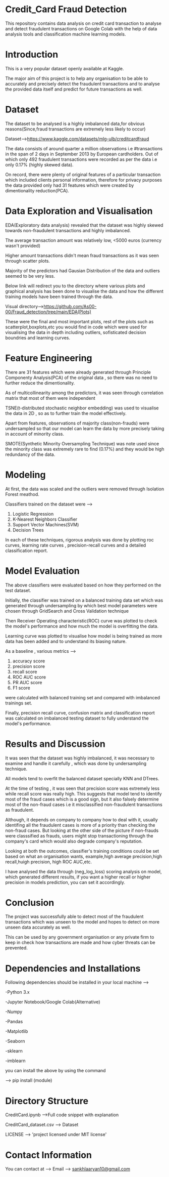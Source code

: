# Credit_Card Fraud Detection
This repository contains data analysis on credit card transaction to analyse and detect fraudulent transactions on Google Colab with the help of data analysis tools and classification machine learning models.
# Introduction
This is a very popular dataset openly available at Kaggle.

The major aim of this project is to help any organisation to be able to accurately and precisely detect the fraudulent transactions and to analyse the provided data itself and predict for future transactions as well.
# Dataset
The dataset to be analysed is a highly imbalanced data,for obvious reasons(Since,fraud transactions are extremely less likely to occur)

Dataset-->https://www.kaggle.com/datasets/mlg-ulb/creditcardfraud

The data consists of around quarter a million observations i.e #transactions in the span of 2 days in September 2013 by European cardholders. Out  of which only 492 fraudulent transactions were recorded as per the data i.e only 0.17% (highly skewed data).

On record, there were plenty of original features of a particular transaction which included clients personal information, therefore for privacy purposes the data provided only had 31 features which were created by dimentionality reduction(PCA).

# Data Exploration and Visualisation

EDA(Exploratory data analysis) revealed that the dataset was highly skewed towards non-fraudulent transactions and highly imbalanced.

The average transaction amount was relatively low, <5000 euros (currency wasn't provided)

Higher amount transactions didn't mean fraud transactions as it was seen through scatter plots.

Majority of the predictors had Gausian Distribution of the data and outliers seemed to be very less.

Below link will redirect you to the directory where various plots and graphical analysis has been done to visualise the data and how the different training models have been trained through the data.

Visual directory-->https://github.com/As00-00/Fraud_detection/tree/main/EDA(Plots)

These were the final and most important plots, rest of the plots such as scatterplot,boxplots,etc you would find in code which were used for visualising the data in depth including outliers, sofisticated decision boundries and learning curves.

# Feature Engineering
There are 31 features which were already generated through Principle Componenty Analysis(PCA) of the original data , so there was no need to further reduce the dimentionality.

As of multicollinearity among the predictors, it was seen through correlation matrix that most of them were independent

TSNE(t-distributed stochastic neighbor embedding) was used to visualise the data in 2D , so as to further train the model effectively.

Apart from features, observations of majority class(non-frauds) were undersampled so that our model can learn the data by more precisely taking in account of minority class.

SMOTE(Synthetic Minority Oversampling Technique) was note used since the minority class was extremely rare to find (0.17%) and they would be high redundancy of the data.

# Modeling
At first, the data was scaled and the outliers were removed through Isolation Forest meathod.

Classifiers trained on the dataset were -->
  1. Logistic Regression
  2. K-Nearest Neighbors Classifier
  3. Support Vector Machines(SVM)
  4. Decision Trees

In each of these techniques, rigorous analysis was done by plotting roc curves, learning rate curves , precision-recall curves and a detailed classification report.

# Model Evaluation
The above classifiers were evaluated based on how they performed on the test dataset.

Initially, the classifier was trained on a balanced training data set which was generated through undersampling by which best model parameters were chosen through GridSearch and Cross Validation technique

Then Receiver Operating characteristic(ROC) curve was plotted to check the model's performance and how much the model is overfitting the data.

Learning curve was plotted to visualise how model is being trained as more data has been added and to understand its biasing nature.

As a baseline , various metrics -->
  1. accuracy score
  2. precision score
  3. recall score
  4. ROC AUC score
  5. PR AUC score
  6. F1 score

were calculated with balanced training set and compared with imbalanced trainings set.

Finally, precision recall curve, confusion matrix and classification report was calculated on imbalanced testing dataset to fully understand the model's performance.

# Results and Discussion
It was seen that the dataset was highly imbalanced, it was necessary to examine and handle it carefully , which was done by undersampling technique.

All models tend to overfit the balanced dataset specially KNN and DTrees.

At the time of testing , it was seen that precision score was extremely less while recall score was really high. This suggests that model tend to identify most of the fraud cases which is a good sign, but it also falsely determine most of the non-fraud cases i.e it misclassified non-fraudulent transactions as fraudulent.

Although, it depends on company to company how to deal with it, usually identifing all the fraudulent cases is more of a priority than checking the non-fraud cases. But looking at the other side of the picture if non-frauds were classsified as frauds, users might stop transactioning through the company's card which would also degrade company's reputation.

Looking at both the outcomes, classifier's training conditions could be set based on what an organisation wants, example,high average precision,high recall,huigh precision, high ROC AUC,etc.

I have analysed the data through (neg_log_loss) scoring analysis on model, which generated different results, if you want a higher recall or higher precision in models prediction, you can set it accordingly.

# Conclusion
The project was successfully able to detect most of the fraudulent transactions which was unseen to the model and hopes to detect on more unseen data accurately as well.

This can be used by any government organisation or any private firm to keep in check how transactions are made and how cyber threats can be prevented.

# Dependencies and Installations

Following dependencies should be installed in your local machine -->

-Python 3.x

-Jupyter Notebook/Google Colab(Alternative)

-Numpy

-Pandas

-Matplotlib

-Seaborn

-sklearn

-imblearn

you can install the above by using the command

--> pip install (module)

# Directory Structure
CreditCard.ipynb -->Full code snippet with explanation

CreditCard_dataset.csv --> Dataset

LICENSE --> 'project licensed under MIT license'

# Contact Information
You can contact at -->
Email --> sankhlaaryan10@gmail.com

